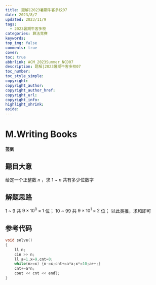 ```yaml
---
title: 题解|2023暑期牛客多校07
date: 2023/8/7
updated: 2023/11/9
tags:
  - 2023暑期牛客多校
categories: 算法竞赛
keywords:
top_img: false
comments: true
cover:
toc: true
abbrlink: ACM_2023Summer_NCD07
description: 题解|2023暑期牛客多校07
toc_number:
toc_style_simple:
copyright:
copyright_author:
copyright_author_href:
copyright_url:
copyright_info:
highlight_shrink:
aside:
---
```


# M.Writing Books
**签到**
## 题目大意
给定一个正整数 $n$ ，求 $1$ ~ $n$ 共有多少位数字

## 解题思路
$1$ ~ $9$ 共 $9\times 10^0 \times 1$ 位；
$10$ ~ $99$ 共 $9\times 10^1 \times 2$ 位；
以此类推，求和即可

## 参考代码
```cpp
void solve()
{
    ll n;
    cin >> n;
    ll a=1,x=9,cnt=0;
    while(n>=x) {n-=x;cnt+=a*x;x*=10;a++;}
    cnt+=a*n;
    cout << cnt << endl;
}
```